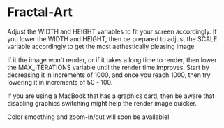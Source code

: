 # Fractal-Art

Adjust the WIDTH and HEIGHT variables to fit your screen accordingly. If you lower the WIDTH and HEIGHT, 
then be prepared to adjust the SCALE variable accordingly to get the most aethestically pleasing image.

If it the image won't render, or if it takes a long time to render, then lower the MAX_ITERATIONS variable
until the render time improves. Start by decreasing it in increments of 1000, and once you reach 1000, then 
try lowering it in increments of 50 - 100.

If you are using a MacBook that has a graphics card, then be aware that disabling graphics switching might 
help the render image quicker.

Color smoothing and zoom-in/out will soon be available!


